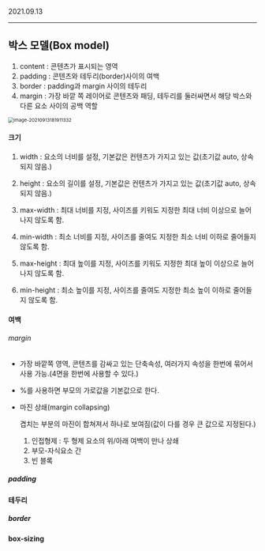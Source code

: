 2021.09.13

------

## 박스 모델(Box model)

1. content : 콘텐츠가 표시되는 영역
2. padding : 콘텐츠와 테두리(border)사이의 여백
3. border : padding과 margin 사이의 테두리
4. margin : 가장 바깥 쪽 레이어로 콘텐츠와 패딩, 테두리를 둘러싸면서 해당 박스와 다른 요소 사이의 공백 역할

<img src="C:\Users\A Ram\AppData\Roaming\Typora\typora-user-images\image-20210913181911332.png" alt="image-20210913181911332" style="zoom: 67%;" />

#### 크기

1. width : 요소의 너비를 설정, 기본값은 컨텐츠가 가지고 있는 값(초기값 auto, 상속되지 않음.)

2. height : 요소의 길이를 설정, 기본값은 컨텐츠가 가지고 있는 값(초기값 auto, 상속되지 않음.)

   

3. max-width : 최대 너비를 지정, 사이즈를 키워도 지정한 최대 너비 이상으로 늘어나지 않도록 함.

4. min-width : 최소 너비를 지정, 사이즈를 줄여도 지정한 최소 너비 이하로 줄어들지 않도록 함.

5. max-height : 최대 높이를 지정, 사이즈를 키워도 지정한 최대 높이 이상으로 늘어나지 않도록 함.

6. min-height : 최소 높이를 지정, 사이즈를 줄여도 지정한 최소 높이 이하로 줄어들지 않도록 함.

#### 여백

###### margin

- 가장 바깥쪽 영역, 콘텐츠를 감싸고 있는 단축속성, 여러가지 속성을 한번에 묶어서 사용 가능.(4면을 한번에 사용할 수 있다.)

- %를 사용하면 부모의 가로값을 기본값으로 한다.

- 마진 상쇄(margin collapsing)

  겹치는 부분의 마진이 합쳐져서 하나로 보여짐(값이 다를 경우 큰 값으로 지정된다.)

  1. 인접형제 : 두 형제 요소의 위/아래 여백이 만나 상쇄
  2. 부모-자식요소 간
  3. 빈 블록

##### padding

#### 테두리

##### border



#### box-sizing



